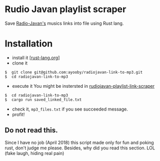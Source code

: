 
# Rudio Javan playlist scraper

Save [Radio-Javan's](https://www.radiojavan.com) musics links into file using Rust lang.

# Installation

- install it [[rust-lang.org](https://www.rust-lang.org/en-US/install.html)]
- clone it
```
$  git clone git@github.com:ayooby/radiojavan-link-to-mp3.git 
$  cd radiojavan-link-to-mp3
```
- execute it
You might be instersted in [rudiojavan-playlist-link-scraper](https://github.com/ayooby/rudiojavan-playlist-link-scraper/edit/master/README.md)
```
$  cd radiojavan-link-to-mp3
$  cargo run saved_linked_file.txt
```
- check it, `mp3_files.txt` if you see succeeded message.
- profit!


## Do not read this.

Since I have no job (April 2018) this script made only for fun and poking rust, don't judge me please.
Besides, why did you read this section. LOL (fake laugh, hiding real pain)
